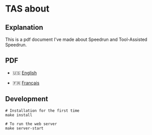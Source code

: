 # TAS about

## Explanation

This is a pdf document I've made about Speedrun and Tool-Assisted Speedrun.

## PDF

- 🇺🇸 [English](https://fullmoonissue.github.io/tas-about-v2-en.pdf?last_version=2022-12-03)

- 🇫🇷 [Français](https://fullmoonissue.github.io/tas-about-v2-fr.pdf?last_version=2022-12-03)

## Development

    # Installation for the first time
    make install

    # To run the web server
    make server-start